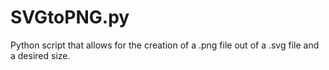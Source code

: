 # SVGtoPNG.py
Python script that allows for the creation of a .png file out of a .svg file and a desired size.
